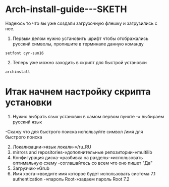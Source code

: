 # Arch-install-guide---SKETH

Надеюсь то что вы уже создали загрузочную флешку и загрузились с нее.

1. Первым делом нужно установить шрифт чтобы отображались русский символы, пропишите в терминале данную команду
````
setfont cyr-sun16
````

2. Теперь уже можно заходить в скрипт для быстрой установки
````
archinstall
````

# Итак начнем настройку скрипта установки

1. Нужно выбрать язык установки в самом первом пункте -» выбираем русский язык

-Скажу что для быстрого поиска используйте символ /имя для быстрого поиска

2. Локализации-»язык локали-»/ru_RU
3. mirrors and repositories-»дополнительные репозитории-»multilib
4. Конфигурация диска-»разбивка на разделы-»использовать оптимальную схему
-соглашайтесь со всем что оно пишет "Да"
5. Загрузчик-»Grub
6. Имя хоста-»введите имя которое будет использовать система
7.1 authentication -»пароль Root-»задаем пароль Root
7.2 
